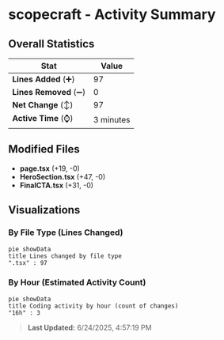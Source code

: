 # scopecraft - Activity Summary 

## Overall Statistics

| Stat                   | Value                                                             |
| ---------------------- | ----------------------------------------------------------------- |
| **Lines Added** (➕)   | 97                                          |
| **Lines Removed** (➖) | 0                                        |
| **Net Change** (↕)    | 97                |
| **Active Time** (⌚)   | 3 minutes |


## Modified Files
- **page.tsx** (+19, -0)
- **HeroSection.tsx** (+47, -0)
- **FinalCTA.tsx** (+31, -0)

## Visualizations

### By File Type (Lines Changed)

```mermaid
pie showData
title Lines changed by file type
".tsx" : 97
```

### By Hour (Estimated Activity Count)

```mermaid
pie showData
title Coding activity by hour (count of changes)
"16h" : 3
```


> **Last Updated:** 6/24/2025, 4:57:19 PM